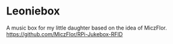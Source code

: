 # Leoniebox
A music box for my little daughter based on the idea of MiczFlor. https://github.com/MiczFlor/RPi-Jukebox-RFID
